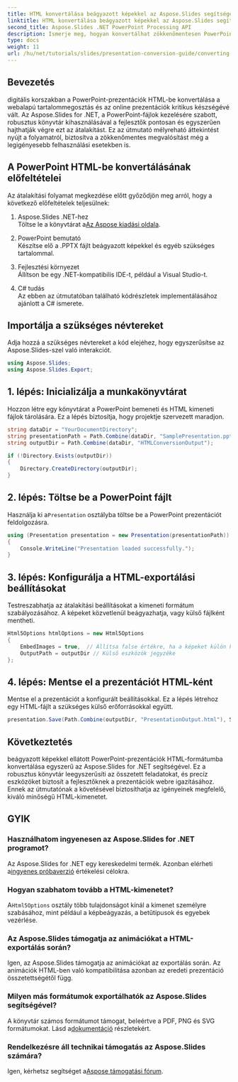 ```yaml
---
title: HTML konvertálása beágyazott képekkel az Aspose.Slides segítségével
linktitle: HTML konvertálása beágyazott képekkel az Aspose.Slides segítségével
second_title: Aspose.Slides .NET PowerPoint Processing API
description: Ismerje meg, hogyan konvertálhat zökkenőmentesen PowerPoint-prezentációkat HTML-formátumba beágyazott képekkel az Aspose.Slides for .NET segítségével. Lépésről lépésre útmutató a zökkenőmentes átalakításhoz.
type: docs
weight: 11
url: /hu/net/tutorials/slides/presentation-conversion-guide/converting-html-with-embedded-images/
---
```

## Bevezetés

digitális korszakban a PowerPoint-prezentációk HTML-be konvertálása a webalapú tartalommegosztás és az online prezentációk kritikus készségévé vált. Az Aspose.Slides for .NET, a PowerPoint-fájlok kezelésére szabott, robusztus könyvtár kihasználásával a fejlesztők pontosan és egyszerűen hajthatják végre ezt az átalakítást. Ez az útmutató mélyreható áttekintést nyújt a folyamatról, biztosítva a zökkenőmentes megvalósítást még a legigényesebb felhasználási esetekben is.

## A PowerPoint HTML-be konvertálásának előfeltételei

Az átalakítási folyamat megkezdése előtt győződjön meg arról, hogy a következő előfeltételek teljesülnek:

1. Aspose.Slides .NET-hez  
    Töltse le a könyvtárat a[Az Aspose kiadási oldala](https://releases.aspose.com/slides/net/).

2. PowerPoint bemutató  
   Készítse elő a .PPTX fájlt beágyazott képekkel és egyéb szükséges tartalommal.

3. Fejlesztési környezet  
   Állítson be egy .NET-kompatibilis IDE-t, például a Visual Studio-t.

4. C# tudás  
   Az ebben az útmutatóban található kódrészletek implementálásához ajánlott a C# ismerete.

## Importálja a szükséges névtereket

Adja hozzá a szükséges névtereket a kód elejéhez, hogy egyszerűsítse az Aspose.Slides-szel való interakciót.

```csharp
using Aspose.Slides;
using Aspose.Slides.Export;
```

## 1. lépés: Inicializálja a munkakönyvtárat

Hozzon létre egy könyvtárat a PowerPoint bemeneti és HTML kimeneti fájlok tárolására. Ez a lépés biztosítja, hogy projektje szervezett maradjon.

```csharp
string dataDir = "YourDocumentDirectory";
string presentationPath = Path.Combine(dataDir, "SamplePresentation.pptx");
string outputDir = Path.Combine(dataDir, "HTMLConversionOutput");

if (!Directory.Exists(outputDir))
{
    Directory.CreateDirectory(outputDir);
}
```


## 2. lépés: Töltse be a PowerPoint fájlt

 Használja ki a`Presentation` osztályba töltse be a PowerPoint prezentációt feldolgozásra.

```csharp
using (Presentation presentation = new Presentation(presentationPath))
{
    Console.WriteLine("Presentation loaded successfully.");
}
```


## 3. lépés: Konfigurálja a HTML-exportálási beállításokat

Testreszabhatja az átalakítási beállításokat a kimeneti formátum szabályozásához. A képeket közvetlenül beágyazhatja, vagy külső fájlként mentheti.

```csharp
Html5Options htmlOptions = new Html5Options
{
    EmbedImages = true,  // Állítsa false értékre, ha a képeket külön kell menteni
    OutputPath = outputDir // Külső eszközök jegyzéke
};
```


## 4. lépés: Mentse el a prezentációt HTML-ként

Mentse el a prezentációt a konfigurált beállításokkal. Ez a lépés létrehoz egy HTML-fájlt a szükséges külső erőforrásokkal együtt.

```csharp
presentation.Save(Path.Combine(outputDir, "PresentationOutput.html"), SaveFormat.Html5, htmlOptions);
```

## Következtetés

beágyazott képekkel ellátott PowerPoint-prezentációk HTML-formátumba konvertálása egyszerű az Aspose.Slides for .NET segítségével. Ez a robusztus könyvtár leegyszerűsíti az összetett feladatokat, és precíz eszközöket biztosít a fejlesztőknek a prezentációk webre igazításához. Ennek az útmutatónak a követésével biztosíthatja az igényeinek megfelelő, kiváló minőségű HTML-kimenetet.

## GYIK

### Használhatom ingyenesen az Aspose.Slides for .NET programot?
 Az Aspose.Slides for .NET egy kereskedelmi termék. Azonban elérheti a[ingyenes próbaverzió](https://releases.aspose.com/) értékelési célokra.

### Hogyan szabhatom tovább a HTML-kimenetet?
 A`Html5Options` osztály több tulajdonságot kínál a kimenet személyre szabásához, mint például a képbeágyazás, a betűtípusok és egyebek vezérlése.

### Az Aspose.Slides támogatja az animációkat a HTML-exportálás során?
Igen, az Aspose.Slides támogatja az animációkat az exportálás során. Az animációk HTML-ben való kompatibilitása azonban az eredeti prezentáció összetettségétől függ.

### Milyen más formátumok exportálhatók az Aspose.Slides segítségével?
 A könyvtár számos formátumot támogat, beleértve a PDF, PNG és SVG formátumokat. Lásd a[dokumentáció](https://reference.aspose.com/slides/net/) részletekért.

### Rendelkezésre áll technikai támogatás az Aspose.Slides számára?
 Igen, kérhetsz segítséget a[Aspose támogatási fórum](https://forum.aspose.com/c/slides/11).
